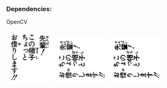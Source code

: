 ### Dependencies: 
OpenCV  

![Alt text](./images/original.png)
![Alt text](./images/rotated.png)
![Alt text](./images/binarized.png)
